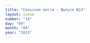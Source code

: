 ```yaml
---
title: "Сельские вести - Выпуск №14"
layout: issue
number: "14"
day: "09"
month: "04"
year: "2015"
---
```


